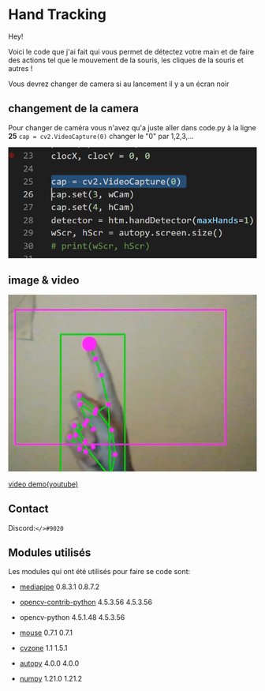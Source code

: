 # Hand Tracking

Hey!


Voici le code que j'ai fait qui vous permet de détectez votre main et de faire des actions tel que le mouvement de la souris, les cliques de la souris et autres !

Vous devrez changer de camera si au lancement il y a un écran noir 

## changement de la camera

Pour changer de caméra vous n'avez qu'a juste aller dans code.py à la ligne **25** ```cap = cv2.VideoCapture(0)``` changer le "0" par 1,2,3,... 


![changement de camera screen](image/changementcamscreen.png)

## image & video
 
![image demo](image/miniature.png)

[video demo(youtube)](https://youtu.be/y3vFMNqe-9g)

## Contact
 Discord:`</>#9020`

## Modules utilisés
Les modules qui ont été utilisés pour faire se code sont:

 * [mediapipe]( https://google.github.io/mediapipe/getting_started/python) 0.8.3.1	0.8.7.2 


 * [opencv-contrib-python](https://pypi.org/project/opencv-contrib-python/) 4.5.3.56	4.5.3.56 


 * opencv-python 4.5.1.48	4.5.3.56


 * [mouse](https://pypi.org/project/mouse/) 0.7.1	0.7.1


 * [cvzone]( https://github.com/cvzone/cvzone)	1.1	1.5.1


 * [autopy](https://www.autopy.org/) 4.0.0	4.0.0


 * [numpy](https://numpy.org/) 1.21.0	1.21.2